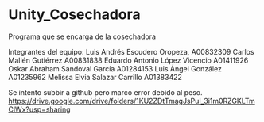 # Unity_Cosechadora
 Programa que se encarga de la cosechadora

Integrantes del equipo: 
Luis Andrés Escudero Oropeza, A00832309
Carlos Mallén Gutiérrez A00831838
Eduardo Antonio López Vicencio A01411926
Oskar Abraham Sandoval García A01284153 
Luis Ángel González A01235962
Melissa Elvia Salazar Carrillo A01383422

Se intento subbir a github pero marco error debido al peso.
https://drive.google.com/drive/folders/1KU2ZDtTmagJsPuI_3i1m0RZGKLTmClWx?usp=sharing    